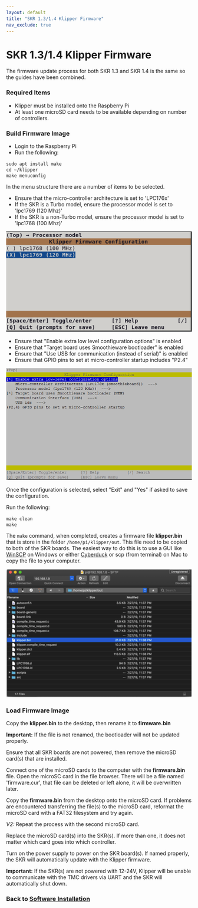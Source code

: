 ```yaml
---
layout: default
title: "SKR 1.3/1.4 Klipper Firmware"
nav_exclude: true
---
```


# SKR 1.3/1.4 Klipper Firmware

The firmware update process for both SKR 1.3 and SKR 1.4 is the same so the guides have been combined.

### Required Items

* Klipper must be installed onto the Raspberry Pi
* At least one microSD card needs to be available depending on number of controllers.

### Build Firmware Image

* Login to the Raspberry Pi
* Run the following:

```
sudo apt install make
cd ~/klipper
make menuconfig
```

In the menu structure there are a number of items to be selected.

* Ensure that the  micro-controller architecture is set to 'LPC176x'
* If the SKR is a Turbo model, ensure the processor model is set to 'lpc1769 (120 Mhz)'
* If the SKR is a non-Turbo model, ensure the processor model is set to 'lpc1768 (100 Mhz)'

![](./images/klipper_turbo_selection.png)

* Ensure that "Enable extra low level configuration options" is enabled
* Ensure that "Target board uses Smoothieware bootloader" is enabled
* Ensure that "Use USB for communication (instead of serial)" is enabled
* Ensure that GPIO pins to set at micro-controller startup includes "P2.4"

![](./images/klipper_menuconfig.png)

Once the configuration is selected, select "Exit" and "Yes" if asked to save the configuration.

Run the following:

```
make clean
make
```

The `make` command, when completed, creates a firmware file **klipper.bin** that is store in the folder `/home/pi/klipper/out`.  This file need to be copied to both of the SKR boards.  The easiest way to do this is to use a GUI like [WinSCP](https://winscp.net/eng/download.php) on Windows or either [Cyberduck](https://cyberduck.io) or scp (from terminal) on Mac to copy the file to your computer.

![](./images/cyberduck_example.png)

### Load Firmware Image

Copy the **klipper.bin** to the desktop, then rename it to **firmware.bin**

**Important:** If the file is not renamed, the bootloader will not be updated properly.

Ensure that all SKR boards are not powered, then remove the microSD card(s) that are installed.

Connect one of the microSD cards to the computer with the **firmware.bin** file.  Open the microSC card in the file browser.  There will be a file named 'firmware.cur', that file can be deleted or left alone, it will be overwritten later.

Copy the **firmware.bin** from the desktop onto the microSD card.  If problems are encountered transferring the file(s) to the microSD card, reformat the microSD card with a FAT32 filesystem and try again.

_V2:_ Repeat the process with the second microSD card.

Replace the microSD card(s) into the SKR(s).  If more than one, it does not matter which card goes into which controller.

Turn on the power supply to power on the SKR board(s).  If named properly, the SKR will automatically update with the Klipper firmware.

**Important:** If the SKR(s) are not powered with 12-24V, Klipper will be unable to communicate with the TMC drivers via UART and the SKR will automatically shut down.

### Back to [Software Installation](./index.md#klipper-octoprint-configuration)
